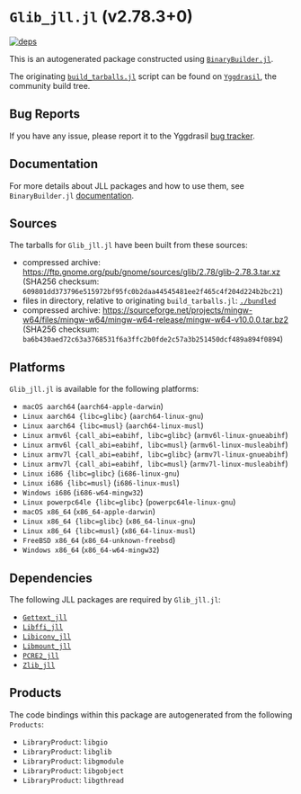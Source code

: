 # `Glib_jll.jl` (v2.78.3+0)

[![deps](https://juliahub.com/docs/Glib_jll/deps.svg)](https://juliahub.com/ui/Packages/Glib_jll/S5dsb?page=2)

This is an autogenerated package constructed using [`BinaryBuilder.jl`](https://github.com/JuliaPackaging/BinaryBuilder.jl).

The originating [`build_tarballs.jl`](https://github.com/JuliaPackaging/Yggdrasil/blob/0b7c7034a6d543f97b2dbea60c839cc0fdd5eb30/G/Glib/build_tarballs.jl) script can be found on [`Yggdrasil`](https://github.com/JuliaPackaging/Yggdrasil/), the community build tree.

## Bug Reports

If you have any issue, please report it to the Yggdrasil [bug tracker](https://github.com/JuliaPackaging/Yggdrasil/issues).

## Documentation

For more details about JLL packages and how to use them, see `BinaryBuilder.jl` [documentation](https://docs.binarybuilder.org/stable/jll/).

## Sources

The tarballs for `Glib_jll.jl` have been built from these sources:

* compressed archive: https://ftp.gnome.org/pub/gnome/sources/glib/2.78/glib-2.78.3.tar.xz (SHA256 checksum: `609801dd373796e515972bf95fc0b2daa44545481ee2f465c4f204d224b2bc21`)
* files in directory, relative to originating `build_tarballs.jl`: [`./bundled`](https://github.com/JuliaPackaging/Yggdrasil/tree/0b7c7034a6d543f97b2dbea60c839cc0fdd5eb30/G/Glib/bundled)
* compressed archive: https://sourceforge.net/projects/mingw-w64/files/mingw-w64/mingw-w64-release/mingw-w64-v10.0.0.tar.bz2 (SHA256 checksum: `ba6b430aed72c63a3768531f6a3ffc2b0fde2c57a3b251450dcf489a894f0894`)

## Platforms

`Glib_jll.jl` is available for the following platforms:

* `macOS aarch64` (`aarch64-apple-darwin`)
* `Linux aarch64 {libc=glibc}` (`aarch64-linux-gnu`)
* `Linux aarch64 {libc=musl}` (`aarch64-linux-musl`)
* `Linux armv6l {call_abi=eabihf, libc=glibc}` (`armv6l-linux-gnueabihf`)
* `Linux armv6l {call_abi=eabihf, libc=musl}` (`armv6l-linux-musleabihf`)
* `Linux armv7l {call_abi=eabihf, libc=glibc}` (`armv7l-linux-gnueabihf`)
* `Linux armv7l {call_abi=eabihf, libc=musl}` (`armv7l-linux-musleabihf`)
* `Linux i686 {libc=glibc}` (`i686-linux-gnu`)
* `Linux i686 {libc=musl}` (`i686-linux-musl`)
* `Windows i686` (`i686-w64-mingw32`)
* `Linux powerpc64le {libc=glibc}` (`powerpc64le-linux-gnu`)
* `macOS x86_64` (`x86_64-apple-darwin`)
* `Linux x86_64 {libc=glibc}` (`x86_64-linux-gnu`)
* `Linux x86_64 {libc=musl}` (`x86_64-linux-musl`)
* `FreeBSD x86_64` (`x86_64-unknown-freebsd`)
* `Windows x86_64` (`x86_64-w64-mingw32`)

## Dependencies

The following JLL packages are required by `Glib_jll.jl`:

* [`Gettext_jll`](https://github.com/JuliaBinaryWrappers/Gettext_jll.jl)
* [`Libffi_jll`](https://github.com/JuliaBinaryWrappers/Libffi_jll.jl)
* [`Libiconv_jll`](https://github.com/JuliaBinaryWrappers/Libiconv_jll.jl)
* [`Libmount_jll`](https://github.com/JuliaBinaryWrappers/Libmount_jll.jl)
* [`PCRE2_jll`](https://github.com/JuliaBinaryWrappers/PCRE2_jll.jl)
* [`Zlib_jll`](https://github.com/JuliaBinaryWrappers/Zlib_jll.jl)

## Products

The code bindings within this package are autogenerated from the following `Products`:

* `LibraryProduct`: `libgio`
* `LibraryProduct`: `libglib`
* `LibraryProduct`: `libgmodule`
* `LibraryProduct`: `libgobject`
* `LibraryProduct`: `libgthread`
